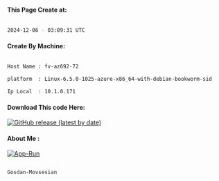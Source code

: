 
   
#### This Page Create at:

```bash

2024-12-06 - 03:09:31 UTC

```

#### Create By Machine:

```bash

Host Name : fv-az692-72

platform  : Linux-6.5.0-1025-azure-x86_64-with-debian-bookworm-sid

Ip Local  : 10.1.0.171

```
#### Download This code Here:

[![GitHub release (latest by date)](https://img.shields.io/github/v/release/Gosdan-Movsesian/Gosdan?style=for-the-badge&label=Download)](https://github.com/Gosdan-Movsesian/Gosdan/releases) 

</p> 

#### About Me :

[![App-Run](https://github.com/Gosdan-Movsesian/Gosdan/actions/workflows/App-Run.yml/badge.svg)](https://github.com/Gosdan-Movsesian/Gosdan/actions/workflows/App-Run.yml)

```bash

Gosdan-Movsesian

```

